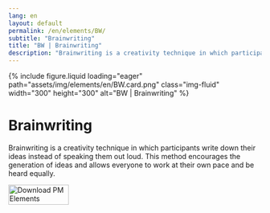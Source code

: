 ```yaml
---
lang: en
layout: default
permalink: /en/elements/BW/
subtitle: "Brainwriting"
title: "BW | Brainwriting"
description: "Brainwriting is a creativity technique in which participants write down their ideas instead of speaking them out loud. This method encourages the generation of ideas and allows everyone to work at their own pace and be heard equally."
---
```


{% include figure.liquid loading="eager" path="assets/img/elements/en/BW.card.png" class="img-fluid" width="300" height="300" alt="BW | Brainwriting" %}

# Brainwriting

Brainwriting is a creativity technique in which participants write down their ideas instead of speaking them out loud. This method encourages the generation of ideas and allows everyone to work at their own pace and be heard equally.

<a href="https://apps.apple.com/app/apple-store/id6738084498?pt=127441684&ct=website&mt=8">
  <img src="{{ "assets/img/en/appstore.png" | relative_url }}" width="120" height="40" alt="Download PM Elements">
</a>
